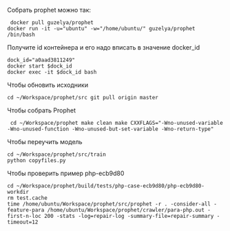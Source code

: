 Собрать prophet можно так:

     docker pull guzelya/prophet
    docker run -it -u="ubuntu" -w="/home/ubuntu/" guzelya/prophet /bin/bash 
    
Получите id контейнера и его надо вписать в значение  docker_id

    dock_id="a0aad3811249"
    docker start $dock_id
    docker exec -it $dock_id bash

Чтобы обновить исходники 

    cd ~/Workspace/prophet/src git pull origin master

Чтобы собрать Prophet

     cd ~/Workspace/prophet make clean make CXXFLAGS="-Wno-unused-variable -Wno-unused-function -Wno-unused-but-set-variable -Wno-return-type"

Чтобы переучить модель 

    cd ~/Workspace/prophet/src/train
    python copyfiles.py

Чтобы проверить пример php-ecb9d80

    cd ~/Workspace/prophet/build/tests/php-case-ecb9d80/php-ecb9d80-workdir
    rm test.cache
    time /home/ubuntu/Workspace/prophet/src/prophet -r . -consider-all -feature-para /home/ubuntu/Workspace/prophet/crawler/para-php.out -first-n-loc 200 -stats -log=repair-log -summary-file=repair-summary -timeout=12
